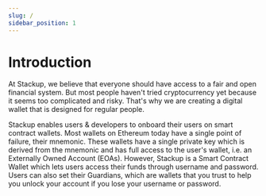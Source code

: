 ```yaml
---
slug: /
sidebar_position: 1
---
```


# Introduction

At Stackup, we believe that everyone should have access to a fair and open financial system. But most people haven't tried cryptocurrency yet because it seems too complicated and risky. That's why we are creating a digital wallet that is designed for regular people.

Stackup enables users & developers to onboard their users on smart contract wallets. Most wallets on Ethereum today have a single point of failure, their mnemonic. These wallets have a single private key which is derived from the mnemonic and has full access to the user's wallet, i.e. an Externally Owned Account (EOAs). However, Stackup is a Smart Contract Wallet which lets users access their funds through username and password. Users can also set their Guardians, which are wallets that you trust to help you unlock your account if you lose your username or password.
